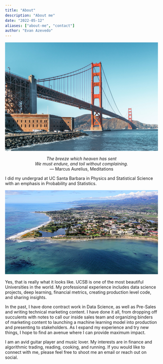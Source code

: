 ```yaml
---
title: "About"
description: "About me"
date: "2022-05-12"
aliases: ["about-me", "contact"]
author: "Evan Azevedo"
---
```

!["Bridge"](unsplashed_bridge.jpg)

<p align="center"><i>The breeze which heaven has sent<br>We must endure, and toil without complaining.</i><br> ― Marcus Aurelius, Meditations</p>

I did my undergrad at UC Santa Barbara in Physics and Statistical Science with an emphasis in Probability and Statistics.

![An aerial view of the UCSB campus.](ucsb.jpg)

Yes, that is really what it looks like. UCSB is one of the most beautiful Universities in the world. My professional experience includes data science projects, deep learning, financial metrics, creating production level code, and sharing insights.

In the past, I have done contract work in Data Science, as well as Pre-Sales and writing technical marketing content. I have done it all, from dropping off succulents with notes to call our inside sales team and organizing binders of marketing content to launching a machine learning model into production and presenting to stakeholders. As I expand my experience and try new things, I hope to find an avenue where I can provide maximum impact.

I am an avid guitar player and music lover. My interests are in finance and algorithmic trading, reading, cooking, and running. If you would like to connect with me, please feel free to shoot me an email or reach out on social.
